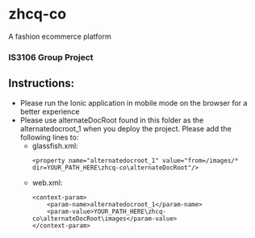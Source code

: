 # zhcq-co
A fashion ecommerce platform

### IS3106 Group Project

## Instructions:
- Please run the Ionic application in mobile mode on the browser for a better experience
- Please use alternateDocRoot found in this folder as the alternatedocroot_1 when you deploy the project. Please add the following lines to:
  - glassfish.xml:
    ```
    <property name="alternatedocroot_1" value="from=/images/* dir=YOUR_PATH_HERE\zhcq-co\alternateDocRoot"/>
    ```
  - web.xml:
    ```
    <context-param>
        <param-name>alternatedocroot_1</param-name>
        <param-value>YOUR_PATH_HERE\zhcq-co\alternateDocRoot\images</param-value>
    </context-param>
    ```     
    

